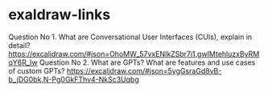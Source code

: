# exaldraw-links
Question No 1. What are Conversational User Interfaces (CUIs), explain in detail?
https://excalidraw.com/#json=OhoMW_57vxENIkZSbr7i1,gwIMtehluzxByRMqY6R_Iw
Question No 2. What are GPTs? What are features and use cases of custom GPTs?
https://excalidraw.com/#json=5ygGsraGd8vB-b_jDG0bk,N-Pg0GkFThv4-NkSc3Uqbg
